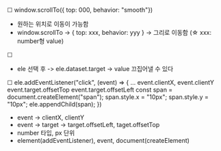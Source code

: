 ☐ window.scrollTo({ top: 000, behavior: "smooth"})
  - 원하는 위치로 이동이 가능함
  - window.scrollTo -> { top: xxx, behavior: yyy } -> 그리로 이동함
    (☆ xxx: number형 value)

☐ <div id="#ele" data-target="some data" />
  - ele 선택 후 -> ele.dataset.target -> value 끄집어낼 수 있다

☐ ele.addEventListener("click", (event) => {
  ...
  event.clientX, event.clientY
  event.target.offsetTop
  event.target.offsetLeft
  const span = document.createElement("span");
  span.style.x = "10px";
  span.style.y = "10px";
  ele.appendChild(span);
})

  - event -> clientX, clientY
  - event -> target -> target.offsetLeft, taget.offsetTop
  - number 타입, px 단위
  - element(addEventListener), event, document(createElement)